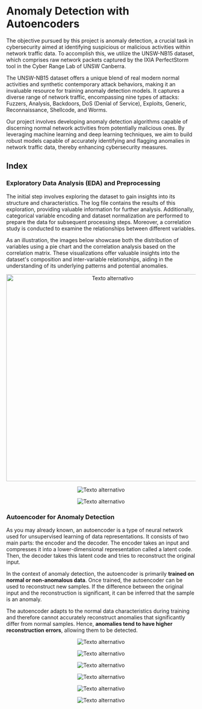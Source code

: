 # Anomaly Detection with Autoencoders

The objective pursued by this project is anomaly detection, a crucial task in cybersecurity aimed at identifying suspicious or malicious activities within network traffic data. To accomplish this, we utilize the UNSW-NB15 dataset, which comprises raw network packets captured by the IXIA PerfectStorm tool in the Cyber Range Lab of UNSW Canberra.

The UNSW-NB15 dataset offers a unique blend of real modern normal activities and synthetic contemporary attack behaviors, making it an invaluable resource for training anomaly detection models. It captures a diverse range of network traffic, encompassing nine types of attacks: Fuzzers, Analysis, Backdoors, DoS (Denial of Service), Exploits, Generic, Reconnaissance, Shellcode, and Worms.

Our project involves developing anomaly detection algorithms capable of discerning normal network activities from potentially malicious ones. By leveraging machine learning and deep learning techniques, we aim to build robust models capable of accurately identifying and flagging anomalies in network traffic data, thereby enhancing cybersecurity measures.

## Index

### Exploratory Data Analysis (EDA) and Preprocessing
The initial step involves exploring the dataset to gain insights into its structure and characteristics. The log file contains the results of this exploration, providing valuable information for further analysis. Additionally, categorical variable encoding and dataset normalization are performed to prepare the data for subsequent processing steps. Moreover, a correlation study is conducted to examine the relationships between different variables.

As an illustration, the images below showcase both the distribution of variables using a pie chart and the correlation analysis based on the correlation matrix. These visualizations offer valuable insights into the dataset's composition and inter-variable relationships, aiding in the understanding of its underlying patterns and potential anomalies.

<p align="center">
  <img src="https://github.com/fbayomartinez/Anomaly-Detection-with-Autoencoders/blob/e899ee658cc16572d42ff9bea114d2b86c55a0e5/images/attack_pie_chart.png" alt="Texto alternativo" width="550">
</p>

<p align="center">
  <img src="https://github.com/fbayomartinez/Anomaly-Detection-with-Autoencoders/blob/2caf3d74640907e09dd5f5f65ffc0fb826e4a432/images/correlation_heatmap.png" alt="Texto alternativo">
</p>

<p align="center">
  <img src="https://github.com/fbayomartinez/Anomaly-Detection-with-Autoencoders/blob/2caf3d74640907e09dd5f5f65ffc0fb826e4a432/images/attack_cat_correlation_matrix.png" alt="Texto alternativo">
</p>

### Autoencoder for Anomaly Detection

As you may already known, an autoencoder is a type of neural network used for unsupervised learning of data representations. It consists of two main parts: the encoder and the decoder. The encoder takes an input and compresses it into a lower-dimensional representation called a latent code. Then, the decoder takes this latent code and tries to reconstruct the original input.

In the context of anomaly detection, the autoencoder is primarily **trained on normal or non-anomalous data**. Once trained, the autoencoder can be used to reconstruct new samples. If the difference between the original input and the reconstruction is significant, it can be inferred that the sample is an anomaly.

The autoencoder adapts to the normal data characteristics during training and therefore cannot accurately reconstruct anomalies that significantly differ from normal samples. Hence, **anomalies tend to have higher reconstruction errors**, allowing them to be detected.


<p align="center">
  <img src="https://github.com/fbayomartinez/Anomaly-Detection-with-Autoencoders/blob/f5985b17eb03a8a68a6790eb3bed18a04aa264ca/images/loss.png" alt="Texto alternativo">
</p>

<p align="center">
  <img src="https://github.com/fbayomartinez/Anomaly-Detection-with-Autoencoders/blob/f5985b17eb03a8a68a6790eb3bed18a04aa264ca/images/loss_distributions_hist.png" alt="Texto alternativo">
</p>

<p align="center">
  <img src="https://github.com/fbayomartinez/Anomaly-Detection-with-Autoencoders/blob/f5985b17eb03a8a68a6790eb3bed18a04aa264ca/images/loss_distributions.png" alt="Texto alternativo">
</p>

<p align="center">
  <img src="https://github.com/fbayomartinez/Anomaly-Detection-with-Autoencoders/blob/f5985b17eb03a8a68a6790eb3bed18a04aa264ca/images/combined_loss_distributions.png" alt="Texto alternativo">
</p>

<p align="center">
  <img src="https://github.com/fbayomartinez/Anomaly-Detection-with-Autoencoders/blob/852e658abaee2236752346afc94fd1d6e3800b82/images/th.png" alt="Texto alternativo">
</p>

<p align="center">
  <img src="https://github.com/fbayomartinez/Anomaly-Detection-with-Autoencoders/blob/98ebf3da6fe4976d555ce39b01958d84cf95135b/images/th.png" alt="Texto alternativo">
</p>



